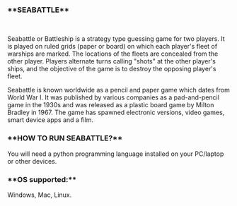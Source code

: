 <h3>**SEABATTLE**</h3><BR>

Seabattle or Battleship is a strategy type guessing game for two players. It is played on ruled grids (paper or board) on which each player's fleet of warships are marked. The locations of the fleets are concealed from the other player. Players alternate turns calling "shots" at the other player's ships, and the objective of the game is to destroy the opposing player's fleet.

Seabattle is known worldwide as a pencil and paper game which dates from World War I. It was published by various companies as a pad-and-pencil game in the 1930s and was released as a plastic board game by Milton Bradley in 1967. The game has spawned electronic versions, video games, smart device apps and a film.

<h3>**HOW TO RUN SEABATTLE?**</h3>
You will need a python programming language installed on your PC/laptop or other devices.

<h3>**OS supported:**</h3>
Windows, Mac, Linux.
